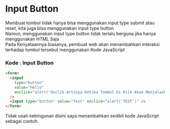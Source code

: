 # Input Button

Membuat tombol tidak hanya bisa menggunakan input type submit atau reset, kita juga bisa menggunakan input type button <br>
Namun, menggunakan input type button tidak terlalu berguna jika hanya menggunakan HTML Saja<br>
Pada Kenyataannya biasanya, pembuat web akan menambahkan interaksi terhadap tombol tersebut menggunakan Kode JavaScript

### Kode : Input Button

```html
<form>
  <input
    type="button"
    value="Hello"
    onclick="alert('Onclik Artinya Ketika Tombol Di Klik Akan Menjalankan Perintah Alert Yang Berisi Hello')"
  />
  <input type="button" value="Test" onclick="alert('TEST')" />
</form>
```

Tidak usah kebingunan disini saya menambahkan sedikit kode JavaScript sebagai contoh.

